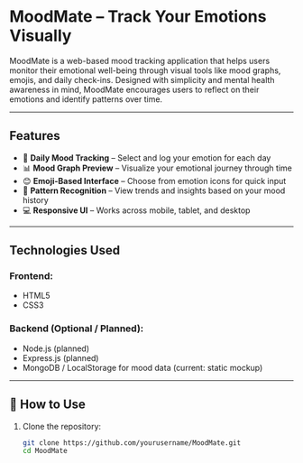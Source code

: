 
# MoodMate – Track Your Emotions Visually

MoodMate is a web-based mood tracking application that helps users monitor their emotional well-being through visual tools like mood graphs, emojis, and daily check-ins. Designed with simplicity and mental health awareness in mind, MoodMate encourages users to reflect on their emotions and identify patterns over time.

---

## Features

- 📅 **Daily Mood Tracking** – Select and log your emotion for each day  
- 📊 **Mood Graph Preview** – Visualize your emotional journey through time  
- 😊 **Emoji-Based Interface** – Choose from emotion icons for quick input  
- 🔁 **Pattern Recognition** – View trends and insights based on your mood history  
- 💻 **Responsive UI** – Works across mobile, tablet, and desktop

---

## Technologies Used

### Frontend:
- HTML5  
- CSS3  

### Backend (Optional / Planned):
- Node.js (planned)  
- Express.js (planned)  
- MongoDB / LocalStorage for mood data (current: static mockup)

---

## 📌 How to Use

1. Clone the repository:
   ```bash
   git clone https://github.com/yourusername/MoodMate.git
   cd MoodMate
